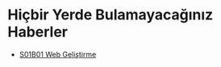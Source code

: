 # Hiçbir Yerde Bulamayacağınız Haberler

- [S01B01 Web Geliştirme](./20230806-s01b01-web-gelistirme.md)
